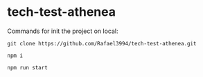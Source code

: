 # tech-test-athenea

Commands for init the project on local:

```
git clone https://github.com/Rafael3994/tech-test-athenea.git
```

```
npm i
```

```
npm run start
```
